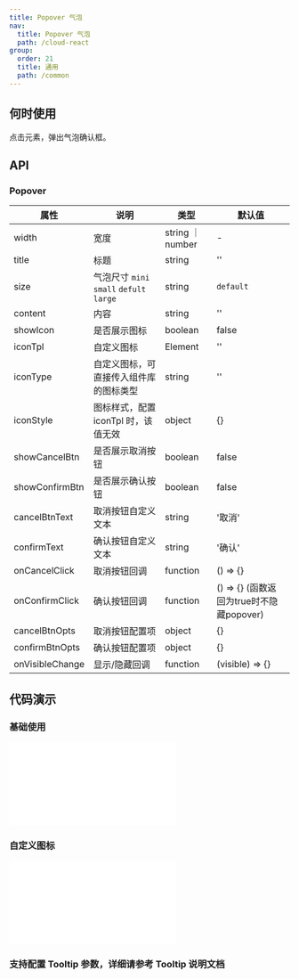 ```yaml
---
title: Popover 气泡
nav:
  title: Popover 气泡
  path: /cloud-react
group:
  order: 21
  title: 通用
  path: /common
---
```



## 何时使用

点击元素，弹出气泡确认框。

## API

### Popover

| 属性           | 说明                    | 类型              | 默认值 |
| -------------- | ----------------------- | ----------------- | ------ |
| width | 宽度        | string ｜ number           | -     |
| title | 标题        | string           | ''     |
| size | 气泡尺寸 `mini` `small` `defult` `large`        | string           | `default`     |
| content        | 内容     | string           | ''     |
| showIcon       | 是否展示图标           | boolean           | false  |
| iconTpl  | 自定义图标 | Element           | ''  |
| iconType  | 自定义图标，可直接传入组件库的图标类型 | string           | ''  |
| iconStyle  | 图标样式，配置 iconTpl 时，该值无效 | object           | {}  |
| showCancelBtn          | 是否展示取消按钮     | boolean           | false     |
| showConfirmBtn  | 是否展示确认按钮               | boolean            | false     |
| cancelBtnText      | 取消按钮自定义文本      | string            | '取消'     |
| confirmText      | 确认按钮自定义文本      | string            | '确认'     |
| onCancelClick      | 取消按钮回调      | function            | () => {}     |
| onConfirmClick      | 确认按钮回调      | function            | () => {}  (函数返回为true时不隐藏popover)     |
| cancelBtnOpts      | 取消按钮配置项      | object            | {}     |
| confirmBtnOpts      | 确认按钮配置项      | object            | {}     |
| onVisibleChange     | 显示/隐藏回调       | function          | (visible) => {} |

 ## 代码演示 

### 基础使用
<embed src="@components/popover/demos/basic.md" /> 

### 自定义图标
<embed src="@components/popover/demos/customIcon.md" /> 

### 支持配置 Tooltip 参数，详细请参考 Tooltip 说明文档


